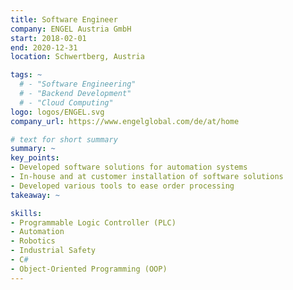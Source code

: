 ```yaml
---
title: Software Engineer
company: ENGEL Austria GmbH
start: 2018-02-01
end: 2020-12-31
location: Schwertberg, Austria

tags: ~
  # - "Software Engineering"
  # - "Backend Development"
  # - "Cloud Computing"
logo: logos/ENGEL.svg
company_url: https://www.engelglobal.com/de/at/home

# text for short summary
summary: ~
key_points: 
- Developed software solutions for automation systems
- In-house and at customer installation of software solutions
- Developed various tools to ease order processing
takeaway: ~

skills: 
- Programmable Logic Controller (PLC)
- Automation
- Robotics
- Industrial Safety
- C#
- Object-Oriented Programming (OOP)
---
```

